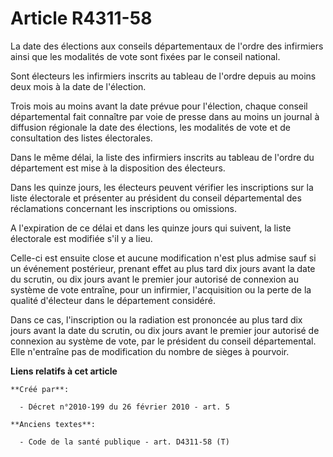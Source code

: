 # Article R4311-58

La date des élections aux conseils départementaux de l'ordre des infirmiers ainsi que les modalités de vote sont fixées par
le conseil national.

Sont électeurs les infirmiers inscrits au tableau de l'ordre depuis au moins deux mois à la date de l'élection.

Trois mois au moins avant la date prévue pour l'élection, chaque conseil départemental fait connaître par voie de presse dans
au moins un journal à diffusion régionale la date des élections, les modalités de vote et de consultation des listes
électorales.

Dans le même délai, la liste des infirmiers inscrits au tableau de l'ordre du département est mise à la disposition des
électeurs.

Dans les quinze jours, les électeurs peuvent vérifier les inscriptions sur la liste électorale et présenter au président du
conseil départemental des réclamations concernant les inscriptions ou omissions.

A l'expiration de ce délai et dans les quinze jours qui suivent, la liste électorale est modifiée s'il y a lieu.

Celle-ci est ensuite close et aucune modification n'est plus admise sauf si un événement postérieur, prenant effet au plus
tard dix jours avant la date du scrutin, ou dix jours avant le premier jour autorisé de connexion au système de vote
entraîne, pour un infirmier, l'acquisition ou la perte de la qualité d'électeur dans le département considéré.

Dans ce cas, l'inscription ou la radiation est prononcée au plus tard dix jours avant la date du scrutin, ou dix jours avant
le premier jour autorisé de connexion au système de vote, par le président du conseil départemental. Elle n'entraîne pas de
modification du nombre de sièges à pourvoir.

**Liens relatifs à cet article**

	**Créé par**:

	  - Décret n°2010-199 du 26 février 2010 - art. 5

	**Anciens textes**:

	  - Code de la santé publique - art. D4311-58 (T)
